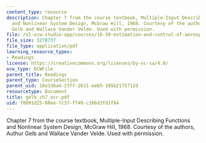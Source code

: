 ```yaml
---
content_type: resource
description: Chapter 7 from the course textbook, Multiple-Input Describing Functions
  and Nonlinear System Design, McGraw Hill, 1968. Courtesy of the authors, Authur
  Gelb and Wallace Vander Velde. Used with permission.
file: /ol-ocw-studio-app/courses/16-30-estimation-and-control-of-aerospace-systems-spring-2004/f8091d2588ee7c37ff49c166d3fd2f84_gelb_ch7_ocr.pdf
file_size: 3278737
file_type: application/pdf
learning_resource_types:
- Readings
license: https://creativecommons.org/licenses/by-nc-sa/4.0/
ocw_type: OCWFile
parent_title: Readings
parent_type: CourseSection
parent_uid: 18e338a4-23ff-2611-eeb5-185b2175712d
resourcetype: Document
title: gelb_ch7_ocr.pdf
uid: f8091d25-88ee-7c37-ff49-c166d3fd2f84
---
```

Chapter 7 from the course textbook, Multiple-Input Describing Functions and Nonlinear System Design, McGraw Hill, 1968. Courtesy of the authors, Authur Gelb and Wallace Vander Velde. Used with permission.